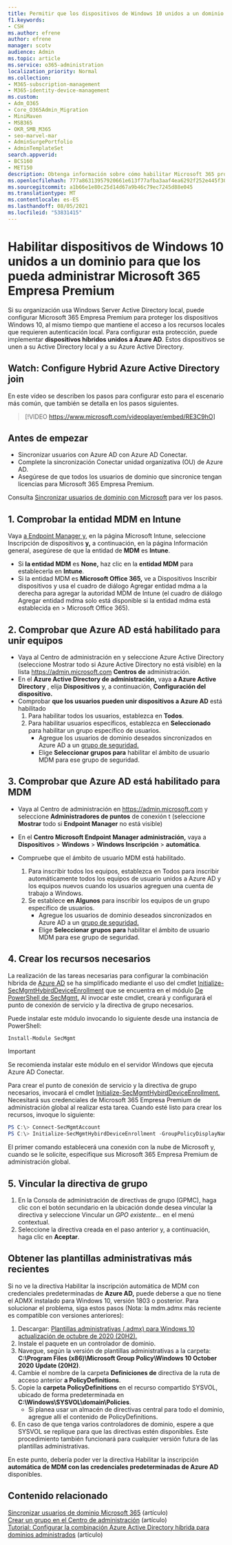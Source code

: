 ```yaml
---
title: Permitir que los dispositivos de Windows 10 unidos a un dominio se puedan administrar Microsoft 365 para empresas
f1.keywords:
- CSH
ms.author: efrene
author: efrene
manager: scotv
audience: Admin
ms.topic: article
ms.service: o365-administration
localization_priority: Normal
ms.collection:
- M365-subscription-management
- M365-identity-device-management
ms.custom:
- Adm_O365
- Core_O365Admin_Migration
- MiniMaven
- MSB365
- OKR_SMB_M365
- seo-marvel-mar
- AdminSurgePortfolio
- AdminTemplateSet
search.appverid:
- BCS160
- MET150
description: Obtenga información sobre cómo habilitar Microsoft 365 proteger los dispositivos locales unidos a Active-Directory Windows 10 en unos pocos pasos.
ms.openlocfilehash: 777a86313957920661e613f77afba3aaf4ea6292f252e445f308e3669de663d6
ms.sourcegitcommit: a1b66e1e80c25d14d67a9b46c79ec7245d88e045
ms.translationtype: MT
ms.contentlocale: es-ES
ms.lasthandoff: 08/05/2021
ms.locfileid: "53831415"
---
```

# <a name="enable-domain-joined-windows-10-devices-to-be-managed-by-microsoft-365-business-premium"></a>Habilitar dispositivos de Windows 10 unidos a un dominio para que los pueda administrar Microsoft 365 Empresa Premium

Si su organización usa Windows Server Active Directory local, puede configurar Microsoft 365 Empresa Premium para proteger los dispositivos Windows 10, al mismo tiempo que mantiene el acceso a los recursos locales que requieren autenticación local.
Para configurar esta protección, puede implementar **dispositivos híbridos unidos a Azure AD**. Estos dispositivos se unen a su Active Directory local y a su Azure Active Directory.

## <a name="watch-configure-hybrid-azure-active-directory-join"></a>Watch: Configure Hybrid Azure Active Directory join

En este vídeo se describen los pasos para configurar esto para el escenario más común, que también se detalla en los pasos siguientes.

> [!VIDEO https://www.microsoft.com/videoplayer/embed/RE3C9hO]
  
## <a name="before-you-begin"></a>Antes de empezar

- Sincronizar usuarios con Azure AD con Azure AD Conectar.
- Complete la sincronización Conectar unidad organizativa (OU) de Azure AD.
- Asegúrese de que todos los usuarios de dominio que sincronice tengan licencias para Microsoft 365 Empresa Premium.

Consulta [Sincronizar usuarios de dominio con Microsoft](manage-domain-users.md) para ver los pasos.

## <a name="1-verify-mdm-authority-in-intune"></a>1. Comprobar la entidad MDM en Intune

Vaya [a Endpoint Manager y,](https://endpoint.microsoft.com/#blade/Microsoft_Intune_Enrollment/EnrollmentMenu/overview) en la página Microsoft Intune, seleccione Inscripción  de dispositivos **y,** a continuación, en la página Información general, asegúrese de que la entidad de **MDM** es **Intune**.

- Si **la entidad MDM** es **None,** haz clic en la **entidad MDM** para establecerla en **Intune**.
- Si  la entidad MDM es **Microsoft Office 365,** ve a Dispositivos Inscribir dispositivos y usa el cuadro de diálogo Agregar entidad mdma a la derecha para agregar la autoridad MDM de Intune (el cuadro de diálogo Agregar entidad mdma solo está disponible si la entidad mdma está establecida en   >   Microsoft Office 365).    

## <a name="2-verify-azure-ad-is-enabled-for-joining-computers"></a>2. Comprobar que Azure AD está habilitado para unir equipos

- Vaya al Centro de administración en y seleccione Azure Active Directory (seleccione Mostrar todo si Azure Active Directory no está visible) en la lista <a href="https://go.microsoft.com/fwlink/p/?linkid=2024339" target="_blank">https://admin.microsoft.com</a> **Centros de** administración.  
- En el **Azure Active Directory de administración,** vaya **a Azure Active Directory** , elija **Dispositivos** y, a continuación, **Configuración del dispositivo.**
- Comprobar **que los usuarios pueden unir dispositivos a Azure AD** está habilitado 
    1. Para habilitar todos los usuarios, establezca en **Todos**.
    2. Para habilitar usuarios específicos, establezca en **Seleccionado** para habilitar un grupo específico de usuarios.
        - Agregue los usuarios de dominio deseados sincronizados en Azure AD a un [grupo de seguridad.](../admin/create-groups/create-groups.md)
        - Elige **Seleccionar grupos para** habilitar el ámbito de usuario MDM para ese grupo de seguridad.

## <a name="3-verify-azure-ad-is-enabled-for-mdm"></a>3. Comprobar que Azure AD está habilitado para MDM

- Vaya al Centro de administración en <a href="https://go.microsoft.com/fwlink/p/?linkid=2024339" target="_blank">https://admin.microsoft.com</a> y seleccione **Administradores de puntos** de conexión t (seleccione **Mostrar** todo si **Endpoint Manager** no está visible)
- En el **Centro Microsoft Endpoint Manager administración,** vaya a **Dispositivos**  >  **Windows**  >  **Windows Inscripción**  >  **automática**.
- Compruebe que el ámbito de usuario MDM está habilitado.

    1. Para inscribir todos los  equipos, establezca en Todos para inscribir automáticamente todos los equipos de usuario unidos a Azure AD y los equipos nuevos cuando los usuarios agreguen una cuenta de trabajo a Windows.
    2. Se establece **en Algunos** para inscribir los equipos de un grupo específico de usuarios.
        -  Agregue los usuarios de dominio deseados sincronizados en Azure AD a un [grupo de seguridad.](../admin/create-groups/create-groups.md)
        -  Elige **Seleccionar grupos para** habilitar el ámbito de usuario MDM para ese grupo de seguridad.

## <a name="4-create-the-required-resources"></a>4. Crear los recursos necesarios 

La realización de las tareas necesarias para configurar la combinación híbrida de [Azure AD](/azure/active-directory/devices/hybrid-azuread-join-managed-domains#configure-hybrid-azure-ad-join) se ha simplificado mediante el uso del cmdlet [Initialize-SecMgmtHybirdDeviceEnrollment](https://github.com/microsoft/secmgmt-open-powershell/blob/master/docs/help/Initialize-SecMgmtHybirdDeviceEnrollment.md) que se encuentra en el módulo [De PowerShell de SecMgmt.](https://www.powershellgallery.com/packages/SecMgmt) Al invocar este cmdlet, creará y configurará el punto de conexión de servicio y la directiva de grupo necesarios.

Puede instalar este módulo invocando lo siguiente desde una instancia de PowerShell:

```powershell
Install-Module SecMgmt
```

> [!IMPORTANT]
> Se recomienda instalar este módulo en el servidor Windows que ejecuta Azure AD Conectar.

Para crear el punto de conexión de servicio y la directiva de grupo necesarios, invocará el cmdlet [Initialize-SecMgmtHybirdDeviceEnrollment.](https://github.com/microsoft/secmgmt-open-powershell/blob/master/docs/help/Initialize-SecMgmtHybirdDeviceEnrollment.md) Necesitará sus credenciales de Microsoft 365 Empresa Premium de administración global al realizar esta tarea. Cuando esté listo para crear los recursos, invoque lo siguiente:

```powershell
PS C:\> Connect-SecMgmtAccount
PS C:\> Initialize-SecMgmtHybirdDeviceEnrollment -GroupPolicyDisplayName 'Device Management'
```

El primer comando establecerá una conexión con la nube de Microsoft y, cuando se le solicite, especifique sus Microsoft 365 Empresa Premium de administración global.

## <a name="5-link-the-group-policy"></a>5. Vincular la directiva de grupo

1. En la Consola de administración de directivas de grupo (GPMC), haga clic con el botón secundario en la ubicación donde desea vincular la directiva y seleccione Vincular un *GPO existente...* en el menú contextual.
2. Seleccione la directiva creada en el paso anterior y, a continuación, haga clic en **Aceptar**.

## <a name="get-the-latest-administrative-templates"></a>Obtener las plantillas administrativas más recientes

Si no ve la directiva Habilitar la inscripción automática de MDM con credenciales predeterminadas de **Azure AD,** puede deberse a que no tiene el ADMX instalado para Windows 10, versión 1803 o posterior. Para solucionar el problema, siga estos pasos (Nota: la mdm.admx más reciente es compatible con versiones anteriores):

1. Descargar: [Plantillas administrativas (.admx) para Windows 10 actualización de octubre de 2020 (20H2).](https://www.microsoft.com/download/102157)
2. Instale el paquete en un controlador de dominio.
3. Navegue, según la versión de plantillas administrativas a la carpeta: **C:\Program Files (x86)\Microsoft Group Policy\Windows 10 October 2020 Update (20H2)**.
4. Cambie el nombre de la carpeta **Definiciones de** directiva de la ruta de acceso anterior **a PolicyDefinitions**.
5. Copie la **carpeta PolicyDefinitions** en el recurso compartido SYSVOL, ubicado de forma predeterminada en **C:\Windows\SYSVOL\domain\Policies**.
   - Si planea usar un almacén de directivas central para todo el dominio, agregue allí el contenido de PolicyDefinitions.
6. En caso de que tenga varios controladores de dominio, espere a que SYSVOL se replique para que las directivas estén disponibles. Este procedimiento también funcionará para cualquier versión futura de las plantillas administrativas.

En este punto, debería poder ver la directiva Habilitar la inscripción **automática de MDM con las credenciales predeterminadas de Azure AD** disponibles.

## <a name="related-content"></a>Contenido relacionado

[Sincronizar usuarios de dominio Microsoft 365](manage-domain-users.md) (artículo)\
[Crear un grupo en el Centro de administración](../admin/create-groups/create-groups.md) (artículo)\
[Tutorial: Configurar la combinación Azure Active Directory híbrida para dominios administrados](/azure/active-directory/devices/hybrid-azuread-join-managed-domains.md) (artículo)